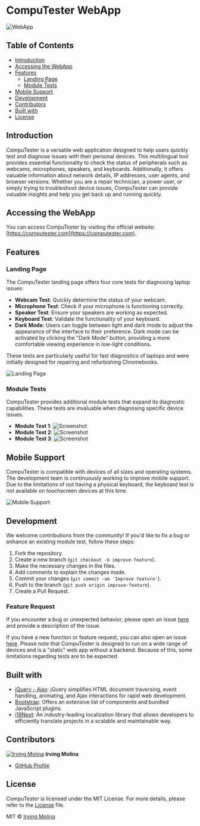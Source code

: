 # CompuTester WebApp

![WebApp](https://computester.com/assets/images/app_demo_screenshot.png)

## Table of Contents

- [Introduction](#introduction)
- [Accessing the WebApp](#accessing-the-webapp)
- [Features](#features)
  - [Landing Page](#landing-page)
  - [Module Tests](#module-tests)
- [Mobile Support](#mobile-support)
- [Development](#development)
- [Contributors](#contributors)
- [Built with](#built-with)
- [License](#license)

## Introduction

CompuTester is a versatile web application designed to help users quickly test and diagnose issues with their personal devices. This multilingual tool provides essential functionality to check the status of peripherals such as webcams, microphones, speakers, and keyboards. Additionally, it offers valuable information about network details, IP addresses, user agents, and browser versions. Whether you are a repair technician, a power user, or simply trying to troubleshoot device issues, CompuTester can provide valuable insights and help you get back up and running quickly.

## Accessing the WebApp

You can access CompuTester by visiting the official website: [https://computester.com](https://computester.com).

## Features

### Landing Page

The CompuTester landing page offers four core tests for diagnosing laptop issues:

- **Webcam Test**: Quickly determine the status of your webcam.
- **Microphone Test**: Check if your microphone is functioning correctly.
- **Speaker Test**: Ensure your speakers are working as expected.
- **Keyboard Test**: Validate the functionality of your keyboard.
- **Dark Mode**: Users can toggle between light and dark mode to adjust the appearance of the interface to their preference. Dark mode can be activated by clicking the "Dark Mode" button, providing a more comfortable viewing experience in low-light conditions.

These tests are particularly useful for fast diagnostics of laptops and were initially designed for repairing and refurbishing Chromebooks.

![Landing Page](https://computester.com/assets/images/app_main_screenshot.png)

### Module Tests

CompuTester provides additional module tests that expand its diagnostic capabilities. These tests are invaluable when diagnosing specific device issues.

- **Module Test 1**: ![Screenshot](https://computester.com/assets/images/app_test1_screenshot.png)
- **Module Test 2**: ![Screenshot](https://computester.com/assets/images/app_test2_screenshot.png)
- **Module Test 3**: ![Screenshot](https://computester.com/assets/images/app_test3_screenshot.png)

## Mobile Support

CompuTester is compatible with devices of all sizes and operating systems. The development team is continuously working to improve mobile support. Due to the limitations of not having a physical keyboard, the keyboard test is not available on touchscreen devices at this time.

![Mobile Support](https://computester.com/assets/images/mobile_screenshot.png)

## Development

We welcome contributions from the community! If you'd like to fix a bug or enhance an existing module test, follow these steps:

1. Fork the repository.
2. Create a new branch (`git checkout -b improve-feature`).
3. Make the necessary changes in the files.
4. Add comments to explain the changes made.
5. Commit your changes (`git commit -am 'Improve feature'`).
6. Push to the branch (`git push origin improve-feature`).
7. Create a Pull Request.

### Feature Request

If you encounter a bug or unexpected behavior, please open an issue [here](https://github.com/irvMol/compuTester/issues/new) and provide a description of the issue.

If you have a new function or feature request, you can also open an issue [here](https://github.com/irvMol/compuTester/issues/new). Please note that CompuTester is designed to run on a wide range of devices and is a "static" web app without a backend. Because of this, some limitations regarding tests are to be expected

## Built with

- [jQuery - Ajax](http://www.w3schools.com/jquery/jquery_ref_ajax.asp): jQuery simplifies HTML document traversing, event handling, animating, and Ajax interactions for rapid web development.
- [Bootstrap](http://getbootstrap.com/): Offers an extensive list of components and bundled JavaScript plugins.
- [i18Next](https://www.i18next.com/): An industry-leading localization library that allows developers to efficiently translate projects in a scalable and maintainable way.

## Contributors

[![Irving Molina](https://github.com/irvMol.png?size=75)](https://github.com/irvMol)
**Irving Molina**

- [GitHub Profile](https://github.com/irvMol)

## License

CompuTester is licensed under the MIT License. For more details, please refer to the [License](https://github.com/irvMol/compuTester/blob/main/LICENSE.md) file.

MIT © [Irving Molina](https://github.com/irvMol/compuTester/blob/main/LICENSE.md)
